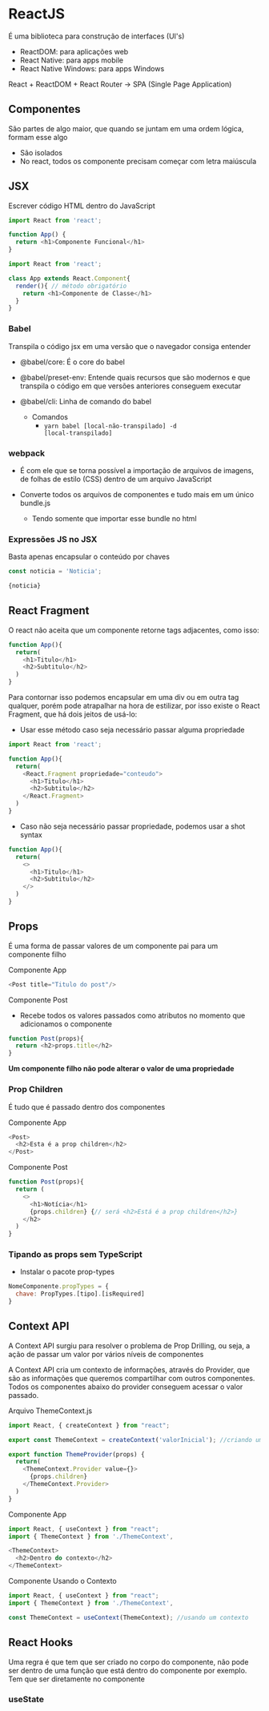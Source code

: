 # ReactJS
É uma biblioteca para construção de interfaces (UI's)
  - ReactDOM: para aplicações web
  - React Native: para apps mobile
  - React Native Windows: para apps Windows

React + ReactDOM + React Router -> SPA (Single Page Application)

## Componentes
São partes de algo maior, que quando se juntam em uma ordem lógica, formam esse algo
- São isolados
- No react, todos os componente precisam começar com letra maiúscula

## JSX
Escrever código HTML dentro do JavaScript

```js
import React from 'react';

function App() {
  return <h1>Componente Funcional</h1>
}
```

```js
import React from 'react';

class App extends React.Component{
  render(){ // método obrigatório
    return <h1>Componente de Classe</h1>
  }
}
```

### Babel
Transpila o código jsx em uma versão que o navegador consiga entender

- @babel/core: É o core do babel

- @babel/preset-env: Entende quais recursos que são modernos e que transpila o código em que versões anteriores conseguem executar

- @babel/cli: Linha de comando do babel
  - Comandos
    - <code>yarn babel [local-não-transpilado] -d [local-transpilado]</code>

### webpack
- É com ele que se torna possível a importação de arquivos de imagens, de folhas de estilo (CSS) dentro de um arquivo JavaScript

- Converte todos os arquivos de componentes e tudo mais em um único bundle.js
  - Tendo somente que importar esse bundle no html

### Expressões JS no JSX
Basta apenas encapsular o conteúdo por chaves

```js
const noticia = 'Noticia';

{noticia}
```

## React Fragment
O react não aceita que um componente retorne tags adjacentes, como isso:
```js
function App(){
  return(
    <h1>Titulo</h1>
    <h2>Subtitulo</h2>
  )
}
```

Para contornar isso podemos encapsular em uma div ou em outra tag qualquer, porém pode atrapalhar na hora de estilizar, por isso existe o React Fragment, que há dois jeitos de usá-lo:

- Usar esse método caso seja necessário passar alguma propriedade
```js
import React from 'react';

function App(){
  return(
    <React.Fragment propriedade="conteudo">
      <h1>Titulo</h1>
      <h2>Subtitulo</h2>
    </React.Fragment>
  )
}
```

- Caso não seja necessário passar propriedade, podemos usar a shot syntax
```js
function App(){
  return(
    <>
      <h1>Titulo</h1>
      <h2>Subtitulo</h2>
    </>
  )
}
```

## Props
É uma forma de passar valores de um componente pai para um componente filho <br />

Componente App
```js
<Post title="Titulo do post"/>
```

Componente Post <br />
  - Recebe todos os valores passados como atributos no momento que adicionamos o componente
```js
function Post(props){
  return <h2>props.title</h2>
}
```

<strong>Um componente filho não pode alterar o valor de uma propriedade</strong>

### Prop Children
É tudo que é passado dentro dos componentes

Componente App
```js
<Post>
  <h2>Esta é a prop children</h2>
</Post>
```

Componente Post
```js
function Post(props){
  return (
    <>
      <h1>Notícia</h1>
      {props.children} {// será <h2>Está é a prop children</h2>}
    </h2>
  )
}
```

### Tipando as props sem TypeScript
- Instalar o pacote prop-types

```js
NomeComponente.propTypes = {
  chave: PropTypes.[tipo].[isRequired]
}
```


## Context API
A Context API surgiu para resolver o problema de Prop Drilling, ou seja, a ação de passar um valor por vários níveis de componentes

A Context API cria um contexto de informações, através do Provider, que são as informações que queremos compartilhar com outros componentes. Todos os componentes abaixo do provider conseguem acessar o valor passado.


Arquivo ThemeContext.js
```js
import React, { createContext } from "react";

export const ThemeContext = createContext('valorInicial'); //criando um contexto

export function ThemeProvider(props) {
  return(
    <ThemeContext.Provider value={}>
      {props.children}
    </ThemeContext.Provider>
  )
}
```

Componente App
```js
import React, { useContext } from "react";
import { ThemeContext } from './ThemeContext',

<ThemeContext>
  <h2>Dentro do contexto</h2>
</ThemeContext>
```

Componente Usando o Contexto
```js
import React, { useContext } from "react";
import { ThemeContext } from './ThemeContext',

const ThemeContext = useContext(ThemeContext); //usando um contexto
```

## React Hooks
Uma regra é que tem que ser criado no corpo do componente, não pode ser dentro de uma função que está dentro do componente por exemplo. Tem que ser diretamente no componente

### useState